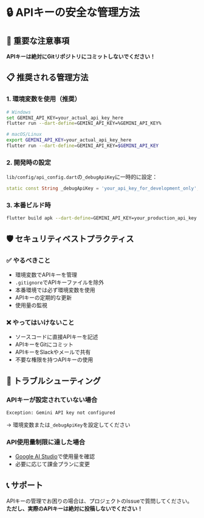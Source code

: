 # 🔒 APIキーの安全な管理方法

## 🚨 重要な注意事項
**APIキーは絶対にGitリポジトリにコミットしないでください！**

## 📋 推奨される管理方法

### 1. 環境変数を使用（推奨）
```bash
# Windows
set GEMINI_API_KEY=your_actual_api_key_here
flutter run --dart-define=GEMINI_API_KEY=%GEMINI_API_KEY%

# macOS/Linux
export GEMINI_API_KEY=your_actual_api_key_here
flutter run --dart-define=GEMINI_API_KEY=$GEMINI_API_KEY
```

### 2. 開発時の設定
`lib/config/api_config.dart`の`_debugApiKey`に一時的に設定：
```dart
static const String _debugApiKey = 'your_api_key_for_development_only';
```

### 3. 本番ビルド時
```bash
flutter build apk --dart-define=GEMINI_API_KEY=your_production_api_key
```

## 🛡️ セキュリティベストプラクティス

### ✅ やるべきこと
- 環境変数でAPIキーを管理
- `.gitignore`でAPIキーファイルを除外
- 本番環境では必ず環境変数を使用
- APIキーの定期的な更新
- 使用量の監視

### ❌ やってはいけないこと
- ソースコードに直接APIキーを記述
- APIキーをGitにコミット
- APIキーをSlackやメールで共有
- 不要な権限を持つAPIキーの使用

## 🔧 トラブルシューティング

### APIキーが設定されていない場合
```
Exception: Gemini API key not configured
```
→ 環境変数または`_debugApiKey`を設定してください

### API使用量制限に達した場合
- [Google AI Studio](https://makersuite.google.com/)で使用量を確認
- 必要に応じて課金プランに変更

## 📞 サポート
APIキーの管理でお困りの場合は、プロジェクトのIssueで質問してください。
**ただし、実際のAPIキーは絶対に投稿しないでください！**